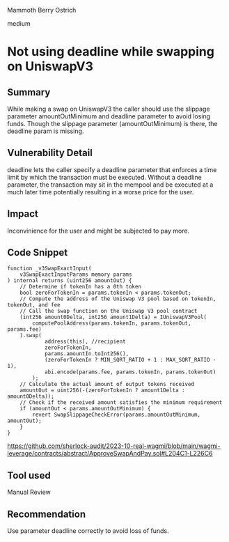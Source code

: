 Mammoth Berry Ostrich

medium

# Not using deadline while swapping on UniswapV3
## Summary
While making a swap on UniswapV3 the caller should use the slippage parameter amountOutMinimum and deadline parameter to avoid losing funds. Though the slippage parameter (amountOutMinimum) is there, the deadline param is missing.
## Vulnerability Detail
deadline lets the caller specify a deadline parameter that enforces a time limit by which the transaction must be executed. Without a deadline parameter, the transaction may sit in the mempool and be executed at a much later time potentially resulting in a worse price for the user.
## Impact
Inconvinience for the user and might be subjected to pay more.
## Code Snippet
    function _v3SwapExactInput(
        v3SwapExactInputParams memory params
    ) internal returns (uint256 amountOut) {
        // Determine if tokenIn has a 0th token
        bool zeroForTokenIn = params.tokenIn < params.tokenOut;
        // Compute the address of the Uniswap V3 pool based on tokenIn, tokenOut, and fee
        // Call the swap function on the Uniswap V3 pool contract
        (int256 amount0Delta, int256 amount1Delta) = IUniswapV3Pool(
            computePoolAddress(params.tokenIn, params.tokenOut, params.fee)
        ).swap(
                address(this), //recipient
                zeroForTokenIn,
                params.amountIn.toInt256(),
                (zeroForTokenIn ? MIN_SQRT_RATIO + 1 : MAX_SQRT_RATIO - 1),
                abi.encode(params.fee, params.tokenIn, params.tokenOut)
            );
        // Calculate the actual amount of output tokens received
        amountOut = uint256(-(zeroForTokenIn ? amount1Delta : amount0Delta));
        // Check if the received amount satisfies the minimum requirement
        if (amountOut < params.amountOutMinimum) {
            revert SwapSlippageCheckError(params.amountOutMinimum, amountOut);
        }
    }

https://github.com/sherlock-audit/2023-10-real-wagmi/blob/main/wagmi-leverage/contracts/abstract/ApproveSwapAndPay.sol#L204C1-L226C6
## Tool used

Manual Review

## Recommendation
Use parameter deadline correctly to avoid loss of funds.
